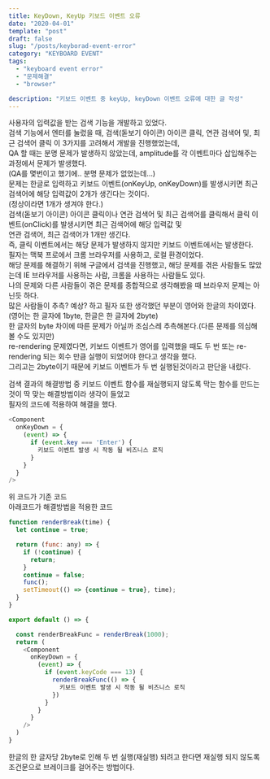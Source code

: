```yaml
---
title: KeyDown, KeyUp 키보드 이벤트 오류
date: "2020-04-01"
template: "post"
draft: false
slug: "/posts/keyborad-event-error"
category: "KEYBOARD EVENT"
tags:
  - "keyboard event error"
  - "문제해결"
  - "browser"

description: "키보드 이벤트 중 keyUp, keyDown 이벤트 오류에 대한 글 작성"
---
```


사용자의 입력값을 받는 검색 기능을 개발하고 있었다.  
검색 기능에서 엔터를 눌렀을 때, 검색(돋보기 아이콘) 아이콘 클릭, 연관 검색어 및, 최근 검색어 클릭 이 3가지를 고려해서 개발을 진행했었는데,  
QA 할 때는 분명 문제가 발생하지 않았는데, amplitude를 각 이벤트마다 삽입해주는 과정에서 문제가 발생했다.  
(QA를 몇번이고 했기에.. 분명 문제가 없었는데...)  
문제는 한글로 입력하고 키보드 이벤트(onKeyUp, onKeyDown)를 발생시키면 최근 검색어에 해당 입력값이 2개가 생긴다는 것이다.  
(정상이라면 1개가 생겨야 한다.)  
검색(돋보기 아이콘) 아이콘 클릭이나 연관 검색어 및 최근 검색어를 클릭해서 클릭 이벤트(onClick)를 발생시키면 최근 검색어에 해당 입력값 및  
연관 검색어, 최근 검색어가 1개만 생긴다.  
즉, 클릭 이벤트에서는 해당 문제가 발생하지 않지만 키보드 이벤트에서는 발생한다.  
필자는 맥북 프로에서 크롬 브라우저를 사용하고, 로컬 환경이었다.  
해당 문제를 해결하기 위해 구글에서 검색을 진행했고, 해당 문제를 겪은 사람들도 많았는데 IE 브라우저를 사용하는 사람, 크롬을 사용하는 사람들도 있다.  
나의 문제와 다른 사람들이 겪은 문제를 종합적으로 생각해봤을 때 브라우저 문제는 아닌듯 하다.  
많은 사람들이 추측? 예상? 하고 필자 또한 생각했던 부분이 영어와 한글의 차이였다.(영어는 한 글자에 1byte, 한글은 한 글자에 2byte)  
한 글자의 byte 차이에 따른 문제가 아닐까 조심스레 추측해본다.(다른 문제를 의심해 볼 수도 있지만)  
re-rendering 문제였다면, 키보드 이벤트가 영어를 입력했을 때도 두 번 또는 re-rendering 되는 회수 만큼 실행이 되었어야 한다고 생각을 했다.  
그리고는 2byte이기 때문에 키보드 이벤트가 두 번 실행된것이라고 판단을 내렸다.

검색 결과의 해결방법 중 키보드 이벤트 함수를 재실행되지 않도록 막는 함수를 만드는 것이 딱 맞는 해결방법이라 생각이 들었고  
필자의 코드에 적용하여 해결을 했다.

```js
<Component
  onKeyDown = {
    (event) => {
      if (event.key === 'Enter') {
        키보드 이벤트 발생 시 작동 될 비즈니스 로직
      }
    }
  }
/>
```

위 코드가 기존 코드  
아래코드가 해결방법을 적용한 코드

```js
function renderBreak(time) {
  let continue = true;

  return (func: any) => {
    if (!continue) {
      return;
    }
    continue = false;
    func();
    setTimeout(() => {continue = true}, time);
  }
}

export default () => {

  const renderBreakFunc = renderBreak(1000);
  return (
    <Component
      onKeyDown = {
        (event) => {
          if (event.keyCode === 13) {
            renderBreakFunc(() => {
              키보드 이벤트 발생 시 작동 될 비즈니스 로직
            })
          }
        }
      }
    />
  )
}
```

한글의 한 글자당 2byte로 인해 두 번 실행(재실행) 되려고 한다면 재실행 되지 않도록 조건문으로 브레이크를 걸어주는 방법이다.
